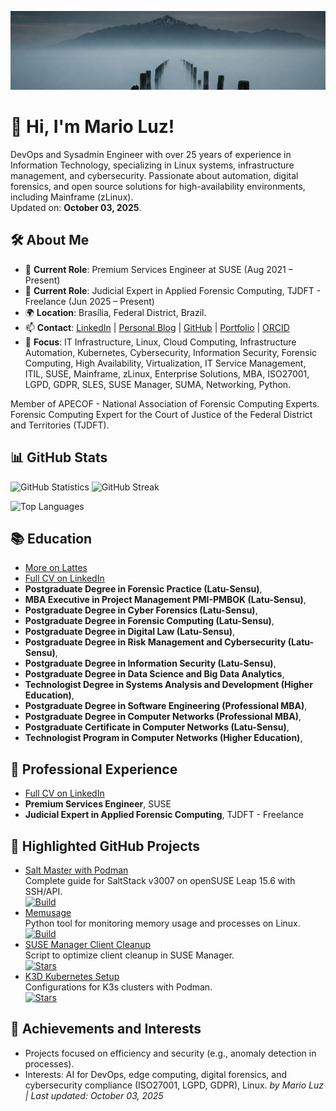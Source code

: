 ![Banner](banner.jpeg)

# 👋 Hi, I'm Mario Luz!

DevOps and Sysadmin Engineer with over 25 years of experience in Information Technology, specializing in Linux systems, infrastructure management, and cybersecurity. Passionate about automation, digital forensics, and open source solutions for high-availability environments, including Mainframe (zLinux).  
Updated on: **October 03, 2025**.

## 🛠️ About Me
- 💼 **Current Role**: Premium Services Engineer at SUSE (Aug 2021 – Present)
- 💼 **Current Role**: Judicial Expert in Applied Forensic Computing, TJDFT - Freelance (Jun 2025 – Present)
- 🌍 **Location**: Brasília, Federal District, Brazil.
- 📫 **Contact**: [LinkedIn](https://www.linkedin.com/in/mariosergiosl/) | [Personal Blog](https://nordico.club) | [GitHub](https://github.com/mariosergiosl) | [Portfolio](https://lattes.cnpq.br/2504292559472109) | [ORCID](https://orcid.org/0009-0006-3750-1871)
- 🎯 **Focus**: IT Infrastructure, Linux, Cloud Computing, Infrastructure Automation, Kubernetes, Cybersecurity, Information Security, Forensic Computing, High Availability, Virtualization, IT Service Management, ITIL, SUSE, Mainframe, zLinux, Enterprise Solutions, MBA, ISO27001, LGPD, GDPR, SLES, SUSE Manager, SUMA, Networking, Python.

Member of APECOF - National Association of Forensic Computing Experts.  
Forensic Computing Expert for the Court of Justice of the Federal District and Territories (TJDFT).

## 📊 GitHub Stats
![GitHub Statistics](https://github-readme-stats.vercel.app/api?username=mariosergiosl&show_icons=true&theme=radical&hide_border=true) ![GitHub Streak](https://github-readme-streak-stats.herokuapp.com/?user=mariosergiosl&theme=radical)

![Top Languages](https://github-readme-stats.vercel.app/api/top-langs/?username=mariosergiosl&layout=compact&theme=radical&hide_border=true)

## 📚 Education
- [More on Lattes](http://lattes.cnpq.br/2504292559472109)
- [Full CV on LinkedIn](https://www.linkedin.com/in/mariosergiosl/)
- **Postgraduate Degree in Forensic Practice (Latu-Sensu)**,
- **MBA Executive in Project Management PMI-PMBOK (Latu-Sensu)**,
- **Postgraduate Degree in Cyber Forensics (Latu-Sensu)**,
- **Postgraduate Degree in Forensic Computing (Latu-Sensu)**,
- **Postgraduate Degree in Digital Law (Latu-Sensu)**,
- **Postgraduate Degree in Risk Management and Cybersecurity (Latu-Sensu)**,
- **Postgraduate Degree in Information Security (Latu-Sensu)**,
- **Postgraduate Degree in Data Science and Big Data Analytics**,
- **Technologist Degree in Systems Analysis and Development (Higher Education)**,
- **Postgraduate Degree in Software Engineering (Professional MBA)**,
- **Postgraduate Degree in Computer Networks (Professional MBA)**,
- **Postgraduate Certificate in Computer Networks (Latu-Sensu)**,
- **Technologist Program in Computer Networks (Higher Education)**,

## 💼 Professional Experience
- [Full CV on LinkedIn](https://www.linkedin.com/in/mariosergiosl/)
- **Premium Services Engineer**, SUSE 
- **Judicial Expert in Applied Forensic Computing**, TJDFT - Freelance 

## 🚀 Highlighted GitHub Projects
- [Salt Master with Podman](https://github.com/mariosergiosl/salt-master)  
  Complete guide for SaltStack v3007 on openSUSE Leap 15.6 with SSH/API.  
  [![Build](https://img.shields.io/github/actions/workflow/status/mariosergiosl/salt-master/ci.yml?label=Build)](https://github.com/mariosergiosl/salt-master/actions)
- [Memusage](https://github.com/mariosergiosl/memusage)  
  Python tool for monitoring memory usage and processes on Linux.  
  [![Build](https://img.shields.io/github/actions/workflow/status/mariosergiosl/memusage/ci.yml?label=Build)](https://github.com/mariosergiosl/memusage/actions)
- [SUSE Manager Client Cleanup](https://github.com/mariosergiosl/susemanager-client-cleanup)  
  Script to optimize client cleanup in SUSE Manager.  
  [![Stars](https://img.shields.io/github/stars/mariosergiosl/susemanager-client-cleanup)](https://github.com/mariosergiosl/susemanager-client-cleanup)
- [K3D Kubernetes Setup](https://github.com/mariosergiosl/k3d)  
  Configurations for K3s clusters with Podman.  
  [![Stars](https://img.shields.io/github/stars/mariosergiosl/k3d)](https://github.com/mariosergiosl/k3d)

## 🌟 Achievements and Interests
- Projects focused on efficiency and security (e.g., anomaly detection in processes).
- Interests: AI for DevOps, edge computing, digital forensics, and cybersecurity compliance (ISO27001, LGPD, GDPR), Linux.
*by Mario Luz | Last updated: October 03, 2025*
